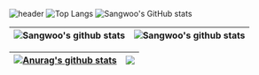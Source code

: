 ![header](https://capsule-render.vercel.app/api?type=waving&color=timeGradient&height=300&section=header&text=Good%20to%20see%20you%20%F0%9F%A4%97)
![Top Langs](https://github-readme-stats-sangwoo-jungs-projects.vercel.app/api/top-langs/?username=SangwooJung98&layout=compact&langs_count=8) ![Sangwoo's GitHub stats](https://github-readme-stats-sangwoo-jungs-projects.vercel.app/api?username=SangwooJung98&show_icons=true&theme=swift)

| <a><img align="center" src="https://github-readme-stats-sangwoo-jungs-projects.vercel.app/api?username=SangwooJung98&show_icons=true&theme=swift&include_all_commits=true&hide_border=true" alt="Sangwoo's github stats" /></a> | <a><img align="center" src="https://github-readme-stats-sangwoo-jungs-projects.vercel.app/api/top-langs/?username=SangwooJung98&layout=compact&hide_border=true" alt="Sangwoo's github stats" /></a>
| ------------- | ------------- |

| <a href="https://github.com/anuraghazra/github-readme-stats"><img align="center" src="https://github-readme-stats.vercel.app/api?username=anuraghazra&show_icons=true&include_all_commits=true&theme=buefy&hide_border=true" alt="Anurag's github stats" /></a> | <a href="https://github.com/anuraghazra/github-readme-stats"><img align="center" src="https://github-readme-stats.vercel.app/api/top-langs/?username=anuraghazra&layout=compact&theme=buefy&hide_border=true" /></a> |
| ------------- | ------------- |
